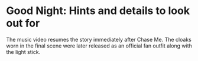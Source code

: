 # Good Night: Hints and details to look out for

The music video resumes the story immediately after Chase Me.
The cloaks worn in the final scene were later released as an official fan outfit
along with the light stick.
